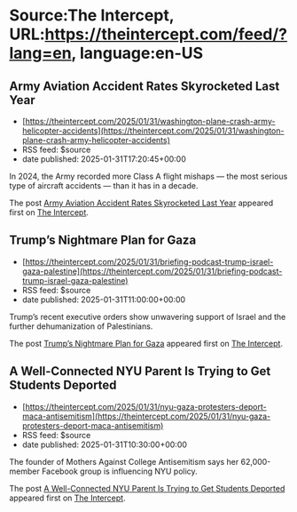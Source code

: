 # Source:The Intercept, URL:https://theintercept.com/feed/?lang=en, language:en-US

## Army Aviation Accident Rates Skyrocketed Last Year
 - [https://theintercept.com/2025/01/31/washington-plane-crash-army-helicopter-accidents](https://theintercept.com/2025/01/31/washington-plane-crash-army-helicopter-accidents)
 - RSS feed: $source
 - date published: 2025-01-31T17:20:45+00:00

<p>In 2024, the Army recorded more Class A flight mishaps — the most serious type of aircraft accidents — than it has in a decade.</p>
<p>The post <a href="https://theintercept.com/2025/01/31/washington-plane-crash-army-helicopter-accidents/">Army Aviation Accident Rates Skyrocketed Last Year</a> appeared first on <a href="https://theintercept.com">The Intercept</a>.</p>

## Trump’s Nightmare Plan for Gaza
 - [https://theintercept.com/2025/01/31/briefing-podcast-trump-israel-gaza-palestine](https://theintercept.com/2025/01/31/briefing-podcast-trump-israel-gaza-palestine)
 - RSS feed: $source
 - date published: 2025-01-31T11:00:00+00:00

<p>Trump’s recent executive orders show unwavering support of Israel and the further dehumanization of Palestinians.</p>
<p>The post <a href="https://theintercept.com/2025/01/31/briefing-podcast-trump-israel-gaza-palestine/">Trump’s Nightmare Plan for Gaza</a> appeared first on <a href="https://theintercept.com">The Intercept</a>.</p>

## A Well-Connected NYU Parent Is Trying to Get Students Deported
 - [https://theintercept.com/2025/01/31/nyu-gaza-protesters-deport-maca-antisemitism](https://theintercept.com/2025/01/31/nyu-gaza-protesters-deport-maca-antisemitism)
 - RSS feed: $source
 - date published: 2025-01-31T10:30:00+00:00

<p>The founder of Mothers Against College Antisemitism says her 62,000-member Facebook group is influencing NYU policy.</p>
<p>The post <a href="https://theintercept.com/2025/01/31/nyu-gaza-protesters-deport-maca-antisemitism/">A Well-Connected NYU Parent Is Trying to Get Students Deported</a> appeared first on <a href="https://theintercept.com">The Intercept</a>.</p>

